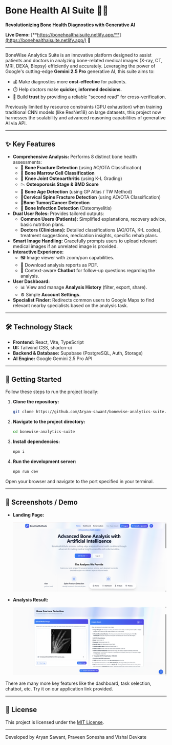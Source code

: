 # Bone Health AI Suite 🦴✨

**Revolutionizing Bone Health Diagnostics with Generative AI**

**Live Demo:** [**https://bonehealthaisuite.netlify.app/**](https://bonehealthaisuite.netlify.app/) 🚀

---

BoneWise Analytics Suite is an innovative platform designed to assist patients and doctors in analyzing bone-related medical images (X-ray, CT, MRI, DEXA, Biopsy) efficiently and accurately. Leveraging the power of Google's cutting-edge **Gemini 2.5 Pro** generative AI, this suite aims to:

*   💰 Make diagnostics more **cost-effective** for patients.
*   ⏱️ Help doctors make **quicker, informed decisions**.
*   🤝 Build **trust** by providing a reliable "second read" for cross-verification.

Previously limited by resource constraints (GPU exhaustion) when training traditional CNN models (like ResNet18) on large datasets, this project now harnesses the scalability and advanced reasoning capabilities of generative AI via API.

---

## ✨ Key Features

*   **Comprehensive Analysis:** Performs 8 distinct bone health assessments:
    *   🦴 **Bone Fracture Detection** (using AO/OTA Classification)
    *   🔬 **Bone Marrow Cell Classification**
    *   🦵 **Knee Joint Osteoarthritis** (using K-L Grading)
    *   📉 **Osteoporosis Stage & BMD Score**
    *   👶 **Bone Age Detection** (using GP Atlas / TW Method)
    *   🦴**Cervical Spine Fracture Detection** (using AO/OTA Classification)
    *   🦴**Bone Tumor/Cancer Detection**
    *   🦠 **Bone Infection Detection** (Osteomyelitis)
*   **Dual User Roles:** Provides tailored outputs:
    *   **Common Users (Patients):** Simplified explanations, recovery advice, basic nutrition plans.
    *   **Doctors (Clinicians):** Detailed classifications (AO/OTA, K-L codes), treatment suggestions, medication insights, specific rehab plans.
*   **Smart Image Handling:** Gracefully prompts users to upload relevant medical images if an unrelated image is provided.
*   **Interactive Experience:**
    *   🖼️ Image viewer with zoom/pan capabilities.
    *   📄 Download analysis reports as PDF.
    *   🤖 Context-aware **Chatbot** for follow-up questions regarding the analysis.
*   **User Dashboard:**
    *   📊 View and manage **Analysis History** (filter, export, share).
    *   ⚙️ Simple **Account Settings**.
*   **Specialist Finder:** Redirects common users to Google Maps to find relevant nearby specialists based on the analysis task.

---

## 🛠️ Technology Stack

*   **Frontend:** React, Vite, TypeScript
*   **UI:** Tailwind CSS, shadcn-ui
*   **Backend & Database:** Supabase (PostgreSQL, Auth, Storage)
*   **AI Engine:** Google Gemini 2.5 Pro API

---

## 🚀 Getting Started

Follow these steps to run the project locally:

1.  **Clone the repository:**
    ```bash
    git clone https://github.com/Aryan-sawant/bonewise-analytics-suite.git
    ```
2.  **Navigate to the project directory:**
    ```bash
    cd bonewise-analytics-suite
    ```
3.  **Install dependencies:**
    ```bash
    npm i
    ```
4.  **Run the development server:**
    ```bash
    npm run dev
    ```

Open your browser and navigate to the port specified in your terminal.

---

## 📸 Screenshots / Demo

*   **Landing Page:**

    ![Landing Page Screenshot](https://github.com/Aryan-sawant/bonewise-analytics-suite/blob/main/Landing%20Page.png?raw=true)

*   **Analysis Result:**
  
    ![Analysis Result Placeholder](https://github.com/Aryan-sawant/bonewise-analytics-suite/blob/main/Analysis%20Page.png?raw=true)

There are many more key features like the dashboard, task selection, chatbot, etc. Try it on our application link provided. 

---

## 📄 License

This project is licensed under the [MIT License](LICENSE). <!-- Make sure you have a LICENSE file -->

---

Developed by Aryan Sawant, Praveen Sonesha and Vishal Devkate

